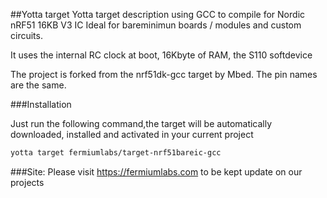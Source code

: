 ##Yotta target
Yotta target description using GCC to compile for Nordic nRF51 16KB V3 IC
Ideal for bareminimun boards / modules and custom circuits.

It uses the internal RC clock at boot, 16Kbyte of RAM, the S110 softdevice

The project is forked from the nrf51dk-gcc target by Mbed.
The pin names are the same.

###Installation

Just run the following command,the target will be automatically downloaded, installed and activated in your current project

```bash
yotta target fermiumlabs/target-nrf51bareic-gcc
```

###Site:
Please visit https://fermiumlabs.com to be kept update on our projects

